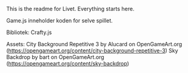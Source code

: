 This is the readme for Livet. Everything starts here.

Game.js inneholder koden for selve spillet.

Bibliotek:
Crafty.js

Assets:
City Background Repetitive 3 by Alucard on OpenGameArt.org (https://opengameart.org/content/city-background-repetitive-3)
Sky Backdrop by bart on OpenGameArt.org (https://opengameart.org/content/sky-backdrop)